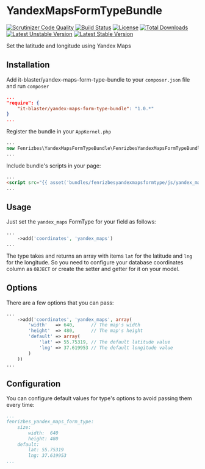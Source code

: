 # YandexMapsFormTypeBundle

[![Scrutinizer Code Quality](https://scrutinizer-ci.com/g/it-blaster/yandex-maps-form-type-bundle/badges/quality-score.png?b=master)](https://scrutinizer-ci.com/g/it-blaster/yandex-maps-form-type-bundle/?branch=master)
[![Build Status](https://scrutinizer-ci.com/g/it-blaster/yandex-maps-form-type-bundle/badges/build.png?b=master)](https://scrutinizer-ci.com/g/it-blaster/yandex-maps-form-type-bundle/build-status/master)
[![License](https://poser.pugx.org/it-blaster/yandex-maps-form-type-bundle/license.svg)](https://packagist.org/packages/it-blaster/yandex-maps-form-type-bundle)
[![Total Downloads](https://poser.pugx.org/it-blaster/yandex-maps-form-type-bundle/downloads)](https://packagist.org/packages/it-blaster/yandex-maps-form-type-bundle)
[![Latest Unstable Version](https://poser.pugx.org/it-blaster/yandex-maps-form-type-bundle/v/unstable.svg)](https://packagist.org/packages/it-blaster/yandex-maps-form-type-bundle)
[![Latest Stable Version](https://poser.pugx.org/it-blaster/yandex-maps-form-type-bundle/v/stable.svg)](https://packagist.org/packages/it-blaster/yandex-maps-form-type-bundle)

Set the latitude and longitude using Yandex Maps

## Installation

Add it-blaster/yandex-maps-form-type-bundle to your `composer.json` file and run `composer`

```json
...
"require": {
    "it-blaster/yandex-maps-form-type-bundle": "1.0.*"
}
...
```

Register the bundle in your `AppKernel.php`

```php
...
new Fenrizbes\YandexMapsFormTypeBundle\FenrizbesYandexMapsFormTypeBundle(),
...
```

Include bundle's scripts in your page:

```html
...
<script src="{{ asset('bundles/fenrizbesyandexmapsformtype/js/yandex_maps_widget.js') }}"></script>
...
```

## Usage

Just set the `yandex_maps` FormType for your field as follows:

```php
...
    ->add('coordinates', 'yandex_maps')
...
```

The type takes and returns an array with items `lat` for the latitude and `lng` for the longitude. So you need to
configure your database coordinates column as `OBJECT` or create the setter and getter for it on your model.

## Options

There are a few options that you can pass:

```php
...
    ->add('coordinates', 'yandex_maps', array(
        'width'   => 640,      // The map's width
        'height'  => 480,      // The map's height
        'default' => array(
            'lat' => 55.75319, // The default latitude value
            'lng' => 37.619953 // The default longitude value
        )
    ))
...
```

## Configuration

You can configure default values for type's options to avoid passing them every time:

```yml
...
fenrizbes_yandex_maps_form_type:
    size:
        width:  640
        height: 480
    default:
        lat: 55.75319
        lng: 37.619953
...
```
